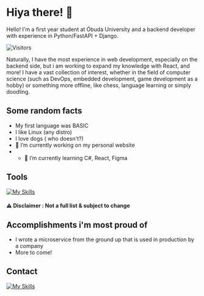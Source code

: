# Hiya there! 👋

Hello! I'm a first year student at Óbuda University and a backend developer with experience in Python/FastAPI + Django.

![Visitors](https://api.visitorbadge.io/api/visitors?path=https%3A%2F%2Fgithub.com%2Fresszermate&labelColor=%232ccce4&countColor=%23263759&style=plastic)

Naturally, I have the most experience in web development, especially on the backend side, but i am working to expand my knowledge with React, and more!
I have a vast collection of interest, whether in the field of computer science (such as DevOps, embedded development, game development as a hobby) or something more offline, like chess, language learning or simply doodling.

## Some random facts
- My first language was BASIC
- I like Linux (any distro)
- I love dogs ( who doesn't?)
- 🔭 I’m currently working on my personal website
- - 🌱 I’m currently learning C#, React, Figma

## Tools
[![My Skills](https://skillicons.dev/icons?i=visualstudio,aws,python,c,cs,cpp,git)](https://skillicons.dev)
#### ⚠️ Disclaimer : Not a full list & subject to change

## Accomplishments i'm most proud of
- I wrote a microservice from the ground up that is used in production by a company
- More to come!

## Contact
[![My Skills](https://skillicons.dev/icons?i=linkedin)](https://www.linkedin.com/in/m%C3%A1t%C3%A9-resszer-152b361b6?lipi=urn%3Ali%3Apage%3Ad_flagship3_profile_view_base_contact_details%3BCp1n3n6KQZCLnzhT1dj7jQ%3D%3D)



<!--


Here are some ideas to get you started:

- 🔭 I’m currently working on ...
- 🌱 I’m currently learning ...
- 👯 I’m looking to collaborate on ...
- 🤔 I’m looking for help with ...
- 💬 Ask me about ...
- 📫 How to reach me: ...
- 😄 Pronouns: ...
- ⚡ Fun fact: ...
-->
